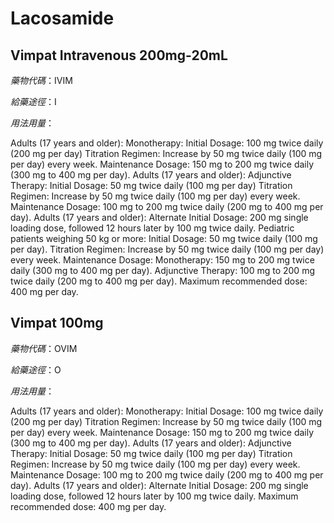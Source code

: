 # Lacosamide

## Vimpat Intravenous 200mg-20mL

*藥物代碼*：IVIM

*給藥途徑*：I

*用法用量*：

Adults (17 years and older): Monotherapy: Initial Dosage: 100 mg twice daily (200 mg per day) Titration Regimen: Increase by 50 mg twice daily (100 mg per day) every week. Maintenance Dosage: 150 mg to 200 mg twice daily (300 mg to 400 mg per day).
Adults (17 years and older): Adjunctive Therapy: Initial Dosage: 50 mg twice daily (100 mg per day) Titration Regimen: Increase by 50 mg twice daily (100 mg per day) every week. Maintenance Dosage: 100 mg to 200 mg twice daily (200 mg to 400 mg per day).
Adults (17 years and older): Alternate Initial Dosage: 200 mg single loading dose, followed 12 hours later by 100 mg twice daily.
Pediatric patients weighing 50 kg or more: Initial Dosage: 50 mg twice daily (100 mg per day). Titration Regimen: Increase by 50 mg twice daily (100 mg per day) every week. Maintenance Dosage: Monotherapy: 150 mg to 200 mg twice daily (300 mg to 400 mg per day). Adjunctive Therapy: 100 mg to 200 mg twice daily (200 mg to 400 mg per day).
Maximum recommended dose: 400 mg per day.


## Vimpat 100mg

*藥物代碼*：OVIM

*給藥途徑*：O

*用法用量*：

Adults (17 years and older): Monotherapy: Initial Dosage: 100 mg twice daily (200 mg per day) Titration Regimen: Increase by 50 mg twice daily (100 mg per day) every week. Maintenance Dosage: 150 mg to 200 mg twice daily (300 mg to 400 mg per day).
Adults (17 years and older): Adjunctive Therapy: Initial Dosage: 50 mg twice daily (100 mg per day) Titration Regimen: Increase by 50 mg twice daily (100 mg per day) every week. Maintenance Dosage: 100 mg to 200 mg twice daily (200 mg to 400 mg per day).
Adults (17 years and older): Alternate Initial Dosage: 200 mg single loading dose, followed 12 hours later by 100 mg twice daily.
Maximum recommended dose: 400 mg per day.

